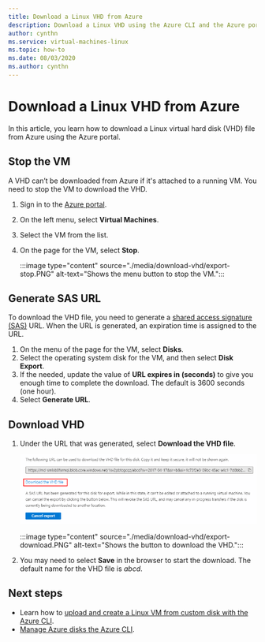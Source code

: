 ```yaml
---
title: Download a Linux VHD from Azure 
description: Download a Linux VHD using the Azure CLI and the Azure portal.
author: cynthn
ms.service: virtual-machines-linux
ms.topic: how-to
ms.date: 08/03/2020
ms.author: cynthn
---
```


# Download a Linux VHD from Azure

In this article, you learn how to download a Linux virtual hard disk (VHD) file from Azure using the Azure portal. 

## Stop the VM

A VHD can’t be downloaded from Azure if it's attached to a running VM. You need to stop the VM to download the VHD. 

1.	Sign in to the [Azure portal](https://portal.azure.com/).
2.	On the left menu, select **Virtual Machines**.
3.	Select the VM from the list.
4.	On the page for the VM, select **Stop**.

    :::image type="content" source="./media/download-vhd/export-stop.PNG" alt-text="Shows the menu button to stop the VM.":::

## Generate SAS URL

To download the VHD file, you need to generate a [shared access signature (SAS)](../../storage/common/storage-sas-overview.md?toc=/azure/virtual-machines/windows/toc.json) URL. When the URL is generated, an expiration time is assigned to the URL.

1. On the menu of the page for the VM, select **Disks**.
2. Select the operating system disk for the VM, and then select **Disk Export**.
1. If the needed, update the value of **URL expires in (seconds)** to give you enough time to complete the download. The default is 3600 seconds (one hour).
3. Select **Generate URL**.
 
      
## Download VHD

1.	Under the URL that was generated, select **Download the VHD file**.

    ![Download VHD](./media/download-vhd/export-download.png)
    
    :::image type="content" source="./media/download-vhd/export-download.PNG" alt-text="Shows the button to download the VHD.":::

2.	You may need to select **Save** in the browser to start the download. The default name for the VHD file is *abcd*.

## Next steps

- Learn how to [upload and create a Linux VM from custom disk with the Azure CLI](upload-vhd.md?toc=%2fazure%2fvirtual-machines%2flinux%2ftoc.json). 
- [Manage Azure disks the Azure CLI](tutorial-manage-disks.md?toc=%2fazure%2fvirtual-machines%2flinux%2ftoc.json).
